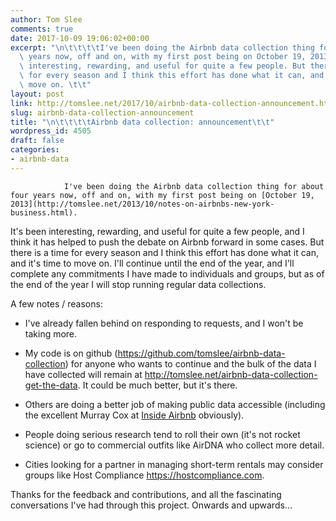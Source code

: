 ```yaml
---
author: Tom Slee
comments: true
date: 2017-10-09 19:06:02+00:00
excerpt: "\n\t\t\t\tI've been doing the Airbnb data collection thing for about four\
  \ years now, off and on, with my first post being on October 19, 2013. It's been\
  \ interesting, rewarding, and useful for quite a few people. But there is a time\
  \ for every season and I think this effort has done what it can, and it's time to\
  \ move on. \t\t"
layout: post
link: http://tomslee.net/2017/10/airbnb-data-collection-announcement.html
slug: airbnb-data-collection-announcement
title: "\n\t\t\t\tAirbnb data collection: announcement\t\t"
wordpress_id: 4505
draft: false
categories:
- airbnb-data
---
```



				I've been doing the Airbnb data collection thing for about four years now, off and on, with my first post being on [October 19, 2013](http://tomslee.net/2013/10/notes-on-airbnbs-new-york-business.html).

It's been interesting, rewarding, and useful for quite a few people, and I think it has helped to push the debate on Airbnb forward in some cases. But there is a time for every season and I think this effort has done what it can, and it's time to move on. I'll continue until the end of the year, and I'll complete any commitments I have made to individuals and groups, but as of the end of the year I will stop running regular data collections.

A few notes / reasons:



 	
  * I've already fallen behind on responding to requests, and I won't be taking more.

 	
  * My code is on github (https://github.com/tomslee/airbnb-data-collection) for anyone who wants to continue and the bulk of the data I have collected will remain at http://tomslee.net/airbnb-data-collection-get-the-data. It could be much better, but it's there.

 	
  * Others are doing a better job of making public data accessible (including the excellent Murray Cox at [Inside Airbnb](http://insideairbnb.com) obviously).

 	
  * People doing serious research tend to roll their own (it's not rocket science) or go to commercial outfits like AirDNA who collect more detail.

 	
  * Cities looking for a partner in managing short-term rentals may consider groups like Host Compliance https://hostcompliance.com.


Thanks for the feedback and contributions, and all the fascinating conversations I've had through this project. Onwards and upwards...		
